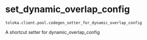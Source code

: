 # set_dynamic_overlap_config
`toloka.client.pool.codegen_setter_for_dynamic_overlap_config`

A shortcut setter for dynamic_overlap_config


